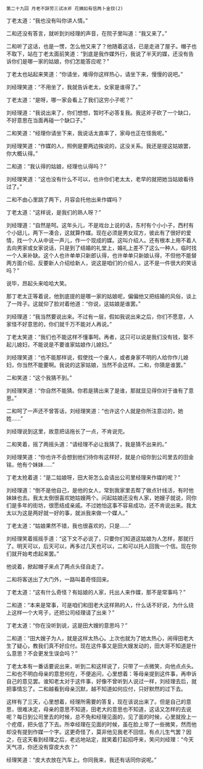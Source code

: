     第二十九回 月老不辞劳三试冰斧 花姨如有信两卜金钗(2) 

   丁老太道：“我也没有叫你讲人情。”

   二和还没有答言，就听到刘经理的声音，在院子里叫道：“我又来了。”

   二和听了这话，也是一愣，怎么他又来了？他随着这话，已是走进了屋子。帽子也不取下，站在丁老太面前笑道：“到底是我作媒外行，我说了半天的媒，还没有告诉你们是哪一家的姑娘，你们怎能答应呢？”

   丁老太也站起来笑道：“你请坐，难得你这样热心，请坐下来，慢慢的说吧。”

   刘经理笑道：“不用坐了，我就告诉老太，女家是谁得了。”

   丁老太道：“是呀，哪一家会看上了我们这穷小子呢？”

   刘经理道：“我说出来了，你们想想，暂时不必答复我。我这斧子砍了一个缺口，不好意思在当面再碰一个缺口子。”

   二和笑道：“经理你请坐下来，我说话太直率了，家母也正在怪我呢。”

   刘经理笑道：“作媒的人，照例是要两边挨说的，这没关系。我还是提这姑娘罢，你大概认得。”

   二和道：“我认得的姑娘，经理也认得吗？”

   刘经理笑道：“这也没有什么不可以，也许你们老太太，老早的就把她当姑娘看待过了。”

   二和不由心里跳了两下，月容会托他出来作媒吗？

   丁老太道：“这样说，是我们的熟人呀？”

   刘经理道：“自然是呵。这年头儿，不是戏台上说的话，东村有个小小子，西村有个小妞儿，两下一凑合，这就算作媒。现在必须是男女双方，彼此有了很好的爱情，找一个人从中说一声儿，作一个现成的媒。这叫介绍人。还有根本上用不着人去向男家或女家说话，只是到了结婚的礼堂上，婚礼上差不了这么一种人，临时找一个人来补缺。这个人也许单单只新郎认得，也许单单只新娘认得，不但他不能替两方面介绍，反要新人介绍给新人，说这是咱们的介绍人，这不是一件很大的笑话吗？”

   说毕，昂起头来哈哈大笑。

   那丁老太正等着说，他到底提的是哪一家的姑娘呢，偏偏他又把结婚的风俗，谈上了一阵子。这就仰了脸对着他道：“你说，这姑娘是谁罢。”

   刘经理道：“我当然要说出来。不过有一层，假如我说出来之后，你们不愿意，人家怪不好意思的，你们就千万不能对人再说。”

   丁老太笑道：“我们也不能这样不懂事呵。再者，这只可以说是我们没有钱，娶不起儿媳妇，不能说是不要谁家姑娘作儿媳妇。”

   刘经理笑道：“也不能那样说，假使找一个废人，或者身家不明的人给你作儿媳妇，你当然不能要啊。我说的这家姑娘，当然不会这样。二和，你猜是谁罢。”

   二和笑道：“这个我猜不到。”

   刘经理笑道：“你自然不能猜。你若是猜出来了是谁，那就显见得你对于谁有了意思。”

   二和呵了一声还不曾答话，刘经理笑道：“也许这个人就是你所注意过的，她姓……”

   刘经理说到这里，故意把话拖长了一点，不肯说完。

   二和笑着，摇了两摇头道：“请经理不必让我猜了，我是猜不出来的。”

   刘经理笑道：“你也许不会想到他们待你有这样好，就是介绍你到公司里去的田金铭，他有个妹妹……”

   丁老太抢着道：“是二姑娘呀，田大哥怎么会请出公司里经理来作媒的呢？”

   刘经理道：“倒不是他自己，是他的女人，常到我家里去帮了做点针线活，有时他妹妹也去。我太太倒很喜欢她姑嫂两个。问起姑娘还没有人家，她嫂子就说，同你们是多年的街坊，很愿结成亲戚。不过她怕这事不容易成功，还不肯说出来。我太太以为这是两好就一好的事，就派我来做一个媒人。”

   丁老太道：“姑娘果然不错，我也很喜欢的，只是……”

   刘经理笑着摇摇手道：“这下文不必说了，只要你们知道这姑娘为人怎样，那就行了。明天可以，后天可以，再多过几天也可以，二和可以托人回我一个信。现在你们就开始考虑起来罢。”

   他说着，掀起帽子来点了两点头径自走了。

   二和将客送出了大门外，一路叫着奇怪回来。

   丁老太道：“这有什么奇怪？有姑娘的人家，托出人来作媒，那不是常事吗？”

   二和道：“本来是常事，可是咱们和田老大这样熟的人，什么话不好说，为什么绕上这样一个大弯子，还把公司经理请了出来？”

   丁老太道：“你在没听到说，这是田大嫂的意思吗？”

   二和道：“田大嫂子为人，就是这样太热心。上次也就为了她太热心，闹得田老大生了疑心，教我们真不好应付。现在这件事又是田大嫂发动的，田大哥不知道是什么意思？不会更发生误会吗？”

   丁老太本有一番话要说出来，听到二和这样说了，只带了一点微笑，向他点点头。二和也不明白母亲的意思何在，不便追问，心里想着：等母亲提到这件事，再申诉自己的意见罢。谁知老太对于这件事，好像不曾听到人说过一样，刘经理去后，就把事情忘了。二和越看到母亲沉默，越不知道如何应付，只好默然的过下去。

   这样有了三天，心里想着，经理所需要的答复，现在该说出来了。但是自己的意思，很难决定，母亲的意思不知道，田老大的意思也不知道，这话又怎样的去说呢？每日到公司里去的时候，总不免和经理见面的，见了面的时候，心里就拴上一个疙瘩，把头低了下去。所幸经理在见面的时候，虽在脸上带了一些微笑，然而他却没有提到作媒一个字。这更奇怪了，莫非他见我老不回信，有点儿生气罢？因之，在这天看到经理之后，老远地站定，就笑着打起招呼来，笑问刘经理：“今天天气凉，你还没有穿皮大衣？”

   经理笑道：“皮大衣放在汽车上。你同我来，我还有话同你说呢。”

